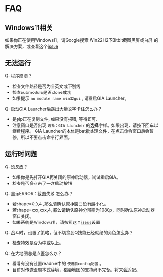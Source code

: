 # FAQ


## Windows11相关


如果你正在使用Windows11，请Google搜索 Win22H2下Bitblt截图黑屏或白屏 的解决方案，或查看这个[issue](https://github.com/GengGode/cvAutoTrack/issues/9)

## 无法运行


Q: 程序崩溃？

- 检查文件路径是否为全英文或下划线
- 检查submodule是否clone成功
- 如果提示 `no module name win32gui` , 请重启GIA Launcher。

Q: 启动GIA Launcher后跳出大量文字卡住怎么办？

- 是pip正在复制文件, 如果没有报错, 等待即可.
- 注意窗口是否出现 `选择：GIA Launcher` 的<strong>选择</strong>字样。如果出现，请按下回车以继续程序。 GIA Launcher的本体是bat批处理文件，在点击命令窗口后会暂停，所以不要点击命令行界面。

## 运行时问题


Q: 没反应？
- 如果你是先打开GIA再关闭的原神启动器，试试重启GIA。
- 检查是否多点击了一次启动按钮

Q: 显示ERROR：截图失败 怎么办？

- 若shape=0,0,4 ,那么请确认原神窗口没有最小化。
- 若shape=xxx,xxx,4, 那么请确认原神分辨率为1080p，同时确认原神启动器窗口关闭。
- 如果系统是Windows11，请按照这个[issue](https://github.com/GengGode/cvAutoTrack/issues/9)设置

Q: 战斗时，设置了策略，但不切换到Q技能已经就绪的角色怎么办？

- 检查特效是否为中或以上。

Q: 在大地图总是点歪怎么办？

- 看看有没有设置readme中的 `使用前config配置` 。
- 目前对传送至周本式秘境，稻妻地图的支持尚不完备。将来会适配。

